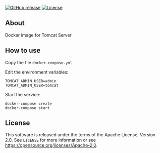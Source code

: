 [![GitHub release](https://img.shields.io/github/release/sismics/docker-tomcat.svg?style=flat-square)](https://github.com/sismics/docker-backupninja/releases/latest)
[![License](https://img.shields.io/badge/License-Apache%202.0-blue.svg)](https://opensource.org/licenses/Apache-2.0)

## About
Docker image for Tomcat Server

## How to use
Copy the file `docker-compose.yml`
 
Edit the environment variables:

```
TOMCAT_ADMIN_USER=admin
TOMCAT_ADMIN_USER=tomcat
```

Start the service:
```
docker-compose create
docker-compose start
```

## License

This software is released under the terms of the Apache License, Version 2.0. See `LICENSE` for more
information or see <https://opensource.org/licenses/Apache-2.0>.